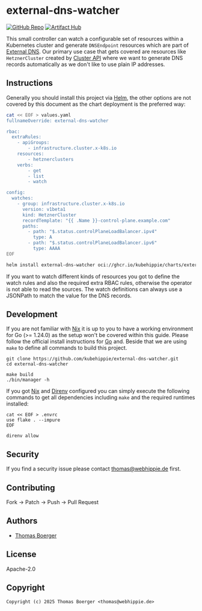 # external-dns-watcher

[![GitHub Repo](https://img.shields.io/badge/github-repo-yellowgreen)](https://github.com/kubehippie/external-dns-watcher) [![Artifact Hub](https://img.shields.io/endpoint?url=https://artifacthub.io/badge/repository/kubehippie)](https://artifacthub.io/packages/helm/kubehippie/external-dns-watcher)

This small controller can watch a configurable set of resources within a
Kubernetes cluster and generate `DNSEndpoint` resources which are part of
[External DNS][external-dns]. Our primary use case that gets covered are
resources like `HetznerCluster` created by [Cluster API][cluster-api] where we
want to generate DNS records automatically as we don't like to use plain IP
addresses.

## Instructions

Generally you should install this project via [Helm][helm], the other options
are not covered by this document as the chart deployment is the preferred way:

```sh
cat << EOF > values.yaml
fullnameOverride: external-dns-watcher

rbac:
  extraRules:
    - apiGroups:
        - infrastructure.cluster.x-k8s.io
    resources:
        - hetznerclusters
    verbs:
        - get
        - list
        - watch

config:
  watches:
    - group: infrastructure.cluster.x-k8s.io
      version: v1beta1
      kind: HetznerCluster
      recordTemplate: "{{ .Name }}-control-plane.example.com"
      paths:
        - path: "$.status.controlPlaneLoadBalancer.ipv4"
          type: A
        - path: "$.status.controlPlaneLoadBalancer.ipv6"
          type: AAAA
EOF

helm install external-dns-watcher oci://ghcr.io/kubehippie/charts/external-dns-watcher --values values.yaml
```

If you want to watch different kinds of resources you got to define the watch
rules and also the required extra RBAC rules, otherwise the operator is not able
to read the sources. The watch definitions can always use a JSONPath to match
the value for the DNS records.

## Development

If you are not familiar with [Nix][nix] it is up to you to have a working
environment for Go (>= 1.24.0) as the setup won't be covered within this guide.
Please follow the official install instructions for [Go][golang] and. Beside
that we are using `make` to define all commands to build this project.

```console
git clone https://github.com/kubehippie/external-dns-watcher.git
cd external-dns-watcher

make build
./bin/manager -h
```

If you got [Nix][nix] and [Direnv][direnv] configured you can simply execute
the following commands to get all dependencies including `make` and the required
runtimes installed:

```console
cat << EOF > .envrc
use flake . --impure
EOF

direnv allow
```

## Security

If you find a security issue please contact
[thomas@webhippie.de](mailto:thomas@webhippie.de) first.

## Contributing

Fork -> Patch -> Push -> Pull Request

## Authors

-   [Thomas Boerger](https://github.com/tboerger)

## License

Apache-2.0

## Copyright

```console
Copyright (c) 2025 Thomas Boerger <thomas@webhippie.de>
```

[external-dns]: https://kubernetes-sigs.github.io/external-dns/
[cluster-api]: https://cluster-api.sigs.k8s.io/
[helm]: https://helm.sh/
[nix]: https://nixos.org/
[golang]: http://golang.org/doc/install.html
[direnv]: https://direnv.net/
